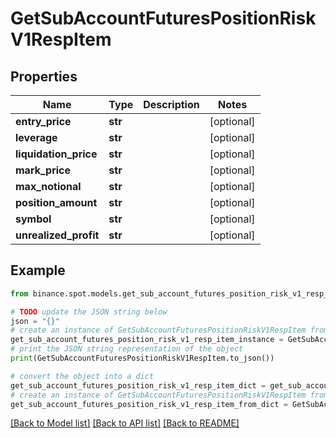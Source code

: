 # GetSubAccountFuturesPositionRiskV1RespItem


## Properties

Name | Type | Description | Notes
------------ | ------------- | ------------- | -------------
**entry_price** | **str** |  | [optional] 
**leverage** | **str** |  | [optional] 
**liquidation_price** | **str** |  | [optional] 
**mark_price** | **str** |  | [optional] 
**max_notional** | **str** |  | [optional] 
**position_amount** | **str** |  | [optional] 
**symbol** | **str** |  | [optional] 
**unrealized_profit** | **str** |  | [optional] 

## Example

```python
from binance.spot.models.get_sub_account_futures_position_risk_v1_resp_item import GetSubAccountFuturesPositionRiskV1RespItem

# TODO update the JSON string below
json = "{}"
# create an instance of GetSubAccountFuturesPositionRiskV1RespItem from a JSON string
get_sub_account_futures_position_risk_v1_resp_item_instance = GetSubAccountFuturesPositionRiskV1RespItem.from_json(json)
# print the JSON string representation of the object
print(GetSubAccountFuturesPositionRiskV1RespItem.to_json())

# convert the object into a dict
get_sub_account_futures_position_risk_v1_resp_item_dict = get_sub_account_futures_position_risk_v1_resp_item_instance.to_dict()
# create an instance of GetSubAccountFuturesPositionRiskV1RespItem from a dict
get_sub_account_futures_position_risk_v1_resp_item_from_dict = GetSubAccountFuturesPositionRiskV1RespItem.from_dict(get_sub_account_futures_position_risk_v1_resp_item_dict)
```
[[Back to Model list]](../README.md#documentation-for-models) [[Back to API list]](../README.md#documentation-for-api-endpoints) [[Back to README]](../README.md)


